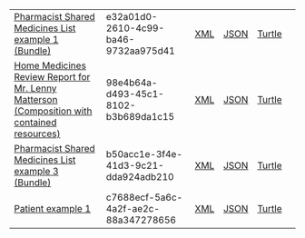 <table class="list" width="100%">
            <tr>
                <td><a href="Bundle-e32a01d0-2610-4c99-ba46-9732aa975d41.html">Pharmacist Shared Medicines List example 1 (Bundle)</a></td>
                <td>e32a01d0-2610-4c99-ba46-9732aa975d41</td>
                <td><a href="Bundle-e32a01d0-2610-4c99-ba46-9732aa975d41.xml.html">XML</a></td>
                <td><a href="Bundle-e32a01d0-2610-4c99-ba46-9732aa975d41.json.html">JSON</a></td>
                <td><a href="Bundle-e32a01d0-2610-4c99-ba46-9732aa975d41.ttl.html">Turtle</a></td>
                <td></td>
            </tr>
            <tr>
                <td><a href="Composition-98e4b64a-d493-45c1-8102-b3b689da1c15.html">Home Medicines Review Report for Mr. Lenny Matterson (Composition with contained resources)</a></td>
                <td>98e4b64a-d493-45c1-8102-b3b689da1c15</td>
                <td><a href="Composition-98e4b64a-d493-45c1-8102-b3b689da1c15.xml.html">XML</a></td>
                <td><a href="Composition-98e4b64a-d493-45c1-8102-b3b689da1c15.json.html">JSON</a></td>
                <td><a href="Composition-98e4b64a-d493-45c1-8102-b3b689da1c15.ttl.html">Turtle</a></td>
                <td></td>
            </tr>
           <tr>
                <td><a href="Bundle-b50acc1e-3f4e-41d3-9c21-dda924adb210.html">Pharmacist Shared Medicines List example 3 (Bundle)</a></td>
                <td>b50acc1e-3f4e-41d3-9c21-dda924adb210</td>
                <td><a href="Bundle-b50acc1e-3f4e-41d3-9c21-dda924adb210.xml.html">XML</a></td>
                <td><a href="Bundle-b50acc1e-3f4e-41d3-9c21-dda924adb210.json.html">JSON</a></td>
                <td><a href="Bundle-b50acc1e-3f4e-41d3-9c21-dda924adb210.ttl.html">Turtle</a></td>
                <td></td>
            </tr>
            <tr>
                <td><a href="Patient-c7688ecf-5a6c-4a2f-ae2c-88a347278656.html">Patient example 1</a></td>
                <td>c7688ecf-5a6c-4a2f-ae2c-88a347278656</td>
                <td><a href="Patient-c7688ecf-5a6c-4a2f-ae2c-88a347278656.xml.html">XML</a></td>
                <td><a href="Patient-c7688ecf-5a6c-4a2f-ae2c-88a347278656.json.html">JSON</a></td>
                <td><a href="Patient-c7688ecf-5a6c-4a2f-ae2c-88a347278656.ttl.html">Turtle</a></td>
                <td></td>
            </tr>
</table>